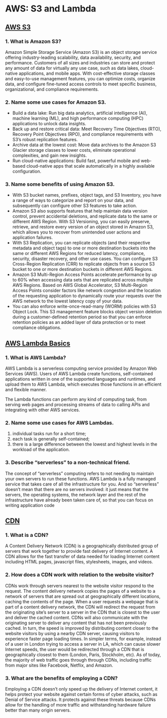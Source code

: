 # AWS: S3 and Lambda

## [AWS S3](https://aws.amazon.com/s3/)

### 1. What is Amazon S3?

Amazon Simple Storage Service (Amazon S3) is an object storage service offering industry-leading scalability, data availability, security, and performance. Customers of all sizes and industries can store and protect any amount of data for virtually any use case, such as data lakes, cloud-native applications, and mobile apps. With cost-effective storage classes and easy-to-use management features, you can optimize costs, organize data, and configure fine-tuned access controls to meet specific business, organizational, and compliance requirements.

### 2. Name some use cases for Amazon S3.

- Build a data lake: Run big data analytics, artificial intelligence (AI), machine learning (ML), and high performance computing (HPC) applications to unlock data insights.
- Back up and restore critical data: Meet Recovery Time Objectives (RTO), Recovery Point Objectives (RPO), and compliance requirements with S3’s robust replication features.
- Archive data at the lowest cost: Move data archives to the Amazon S3 Glacier storage classes to lower costs, eliminate operational complexities, and gain new insights.
- Run cloud-native applications: Build fast, powerful mobile and web-based cloud-native apps that scale automatically in a highly available configuration.

### 3. Name some benefits of using Amazon S3.

- With S3 bucket names, prefixes, object tags, and S3 Inventory, you have a range of ways to categorize and report on your data, and subsequently can configure other S3 features to take action.
- Amazon S3 also supports features that help maintain data version control, prevent accidental deletions, and replicate data to the same or different AWS Region. With S3 Versioning, you can easily preserve, retrieve, and restore every version of an object stored in Amazon S3, which allows you to recover from unintended user actions and application failures.
- With S3 Replication, you can replicate objects (and their respective metadata and object tags) to one or more destination buckets into the same or different AWS Regions for reduced latency, compliance, security, disaster recovery, and other use cases. You can configure S3 Cross-Region Replication (CRR) to replicate objects from a source S3 bucket to one or more destination buckets in different AWS Regions.
- Amazon S3 Multi-Region Access Points accelerate performance by up to 60% when accessing data sets that are replicated across multiple AWS Regions. Based on AWS Global Accelerator, S3 Multi-Region Access Points consider factors like network congestion and the location of the requesting application to dynamically route your requests over the AWS network to the lowest latency copy of your data.
- You can also enforce write-once-read-many (WORM) policies with S3 Object Lock. This S3 management feature blocks object version deletion during a customer-defined retention period so that you can enforce retention policies as an added layer of data protection or to meet compliance obligations.

## [AWS Lambda Basics](https://www.serverless.com/aws-lambda)

### 1. What is AWS Lambda?

AWS Lambda is a serverless computing service provided by Amazon Web Services (AWS). Users of AWS Lambda create functions, self-contained applications written in one of the supported languages and runtimes, and upload them to AWS Lambda, which executes those functions in an efficient and flexible manner.

The Lambda functions can perform any kind of computing task, from serving web pages and processing streams of data to calling APIs and integrating with other AWS services.

### 2. Name some use cases for AWS Lambdas.

1. individual tasks run for a short time;
2. each task is generally self-contained;
3. there is a large difference between the lowest and highest levels in the workload of the application.

### 3. Describe “serverless” to a non-technical friend.

The concept of “serverless” computing refers to not needing to maintain your own servers to run these functions. AWS Lambda is a fully managed service that takes care of all the infrastructure for you. And so “serverless” doesn’t mean that there are no servers involved: it just means that the servers, the operating systems, the network layer and the rest of the infrastructure have already been taken care of, so that you can focus on writing application code

## [CDN](https://cyberhoot.com/cybrary/content-delivery-network-cdn/)

### 1. What is a CDN?

A Content Delivery Network (CDN) is a geographically distributed group of servers that work together to provide fast delivery of Internet content. A CDN allows for the fast transfer of data needed for loading Internet content including HTML pages, javascript files, stylesheets, images, and videos.

### 2. How does a CDN work with relation to the website visitor?

CDNs work through servers nearest to the website visitor respond to the request. The content delivery network copies the pages of a website to a network of servers that are spread out at geographically different locations, caching the contents of the page. When a user requests a webpage that is part of a content delivery network, the CDN will redirect the request from the originating site’s server to a server in the CDN that is closest to the user and deliver the cached content. CDNs will also communicate with the originating server to deliver any content that has not been previously cached. In turn, the speed is improved by distributing content closer to the website visitors by using a nearby CDN server, causing visitors to experience faster page loading times. In simpler terms, for example, instead of a user in London trying to access a server in LA, which can cause slower Internet speeds, the user would be redirected through a CDN that is geographically closest to them (London, Paris, Stockholm, etc). As of today, the majority of web traffic goes through through CDNs, including traffic from major sites like Facebook, Netflix, and Amazon.

### 3. What are the benefits of employing a CDN?

Employing a CDN doesn’t only speed up the delivery of Internet content, it helps protect your website against certain forms of cyber attacks, such as Denial of Service attacks. It protects against these threats because CDNs allow for the handling of more traffic and withstanding hardware failure better than many origin servers. 
